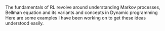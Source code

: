 The fundamentals of RL revolve around understanding Markov processes, Bellman equation and its variants and concepts in Dynamic programming
Here are some examples I have been working on to get these ideas understood easily.
